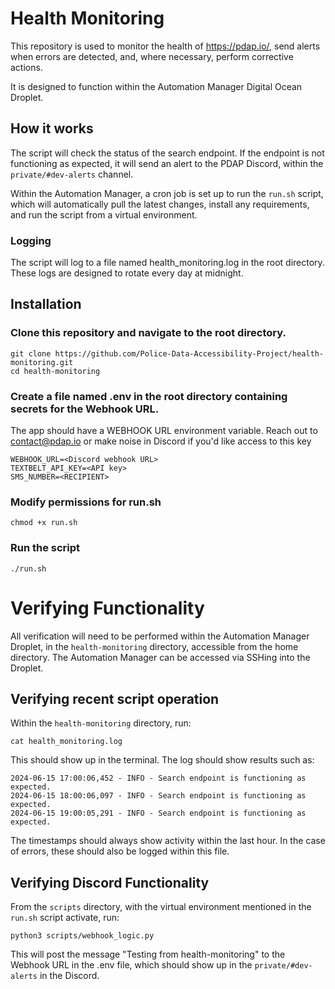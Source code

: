 # Health Monitoring

This repository is used to monitor the health of https://pdap.io/, send alerts when errors are detected, and, where necessary, perform corrective actions.

It is designed to function within the Automation Manager Digital Ocean Droplet.

## How it works

The script will check the status of the search endpoint. 
If the endpoint is not functioning as expected, it will send an alert to the PDAP Discord, within the `private/#dev-alerts` channel.

Within the Automation Manager, a cron job is set up to run the `run.sh` script, which will automatically pull the latest changes, install any requirements, and run the script from a virtual environment.

### Logging

The script will log to a file named health_monitoring.log in the root directory. These logs are designed to rotate every day at midnight.

## Installation

### Clone this repository and navigate to the root directory.

```
git clone https://github.com/Police-Data-Accessibility-Project/health-monitoring.git
cd health-monitoring
```

### Create a file named .env in the root directory containing secrets for the Webhook URL.

The app should have a WEBHOOK URL environment variable. Reach out to contact@pdap.io or make noise in Discord if you'd like access to this key

```env
WEBHOOK_URL=<Discord webhook URL>
TEXTBELT_API_KEY=<API key>
SMS_NUMBER=<RECIPIENT>
```

### Modify permissions for run.sh

```
chmod +x run.sh
```

### Run the script

```
./run.sh
```

# Verifying Functionality

All verification will need to be performed within the Automation Manager Droplet, in the `health-monitoring` directory, accessible from the home directory. The Automation Manager can be accessed via SSHing into the Droplet.

## Verifying recent script operation

Within the `health-monitoring` directory, run:

```shell
cat health_monitoring.log
```

This should show up in the terminal. The log should show results such as:

```text
2024-06-15 17:00:06,452 - INFO - Search endpoint is functioning as expected.
2024-06-15 18:00:06,097 - INFO - Search endpoint is functioning as expected.
2024-06-15 19:00:05,291 - INFO - Search endpoint is functioning as expected.
```

The timestamps should always show activity within the last hour. In the case of errors, these should also be logged within this file.

## Verifying Discord Functionality

From the `scripts` directory, with the virtual environment mentioned in the `run.sh` script activate, run:

```shell
python3 scripts/webhook_logic.py
```

This will post the message "Testing from health-monitoring" to the Webhook URL in the .env file, which should show up in the `private/#dev-alerts` in the Discord.


